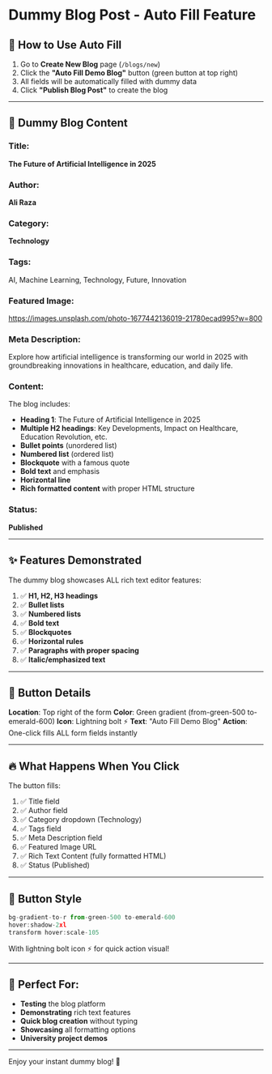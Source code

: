 # Dummy Blog Post - Auto Fill Feature

## 🚀 How to Use Auto Fill

1. Go to **Create New Blog** page (`/blogs/new`)
2. Click the **"Auto Fill Demo Blog"** button (green button at top right)
3. All fields will be automatically filled with dummy data
4. Click **"Publish Blog Post"** to create the blog

---

## 📝 Dummy Blog Content

### Title:
**The Future of Artificial Intelligence in 2025**

### Author:
**Ali Raza**

### Category:
**Technology**

### Tags:
AI, Machine Learning, Technology, Future, Innovation

### Featured Image:
https://images.unsplash.com/photo-1677442136019-21780ecad995?w=800

### Meta Description:
Explore how artificial intelligence is transforming our world in 2025 with groundbreaking innovations in healthcare, education, and daily life.

### Content:
The blog includes:
- **Heading 1**: The Future of Artificial Intelligence in 2025
- **Multiple H2 headings**: Key Developments, Impact on Healthcare, Education Revolution, etc.
- **Bullet points** (unordered list)
- **Numbered list** (ordered list)
- **Blockquote** with a famous quote
- **Bold text** and emphasis
- **Horizontal line**
- **Rich formatted content** with proper HTML structure

### Status:
**Published**

---

## ✨ Features Demonstrated

The dummy blog showcases ALL rich text editor features:
1. ✅ **H1, H2, H3 headings**
2. ✅ **Bullet lists**
3. ✅ **Numbered lists**
4. ✅ **Bold text**
5. ✅ **Blockquotes**
6. ✅ **Horizontal rules**
7. ✅ **Paragraphs with proper spacing**
8. ✅ **Italic/emphasized text**

---

## 🎯 Button Details

**Location**: Top right of the form
**Color**: Green gradient (from-green-500 to-emerald-600)
**Icon**: Lightning bolt ⚡
**Text**: "Auto Fill Demo Blog"
**Action**: One-click fills ALL form fields instantly

---

## 🔥 What Happens When You Click

The button fills:
1. ✅ Title field
2. ✅ Author field
3. ✅ Category dropdown (Technology)
4. ✅ Tags field
5. ✅ Meta Description field
6. ✅ Featured Image URL
7. ✅ Rich Text Content (fully formatted HTML)
8. ✅ Status (Published)

---

## 📸 Button Style

```jsx
bg-gradient-to-r from-green-500 to-emerald-600
hover:shadow-2xl
transform hover:scale-105
```

With lightning bolt icon ⚡ for quick action visual!

---

## 🎨 Perfect For:

- **Testing** the blog platform
- **Demonstrating** rich text features
- **Quick blog creation** without typing
- **Showcasing** all formatting options
- **University project demos**

---

Enjoy your instant dummy blog! 🚀
